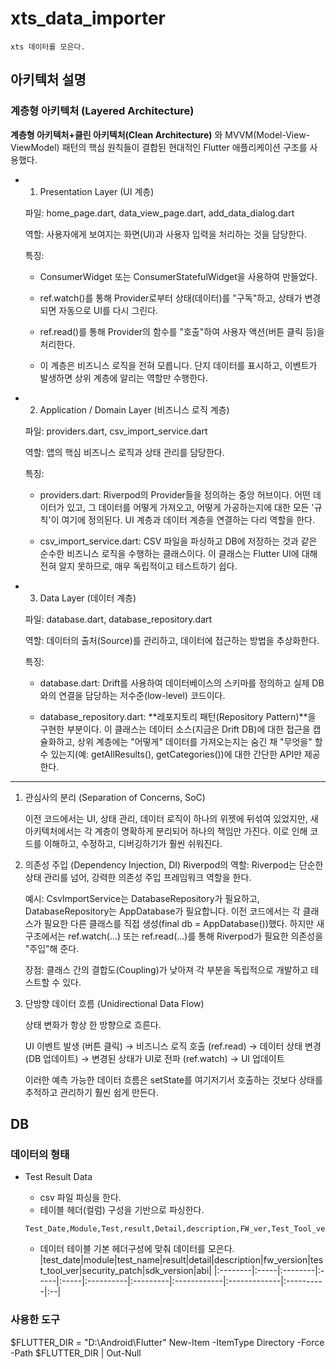 # xts_data_importer
```
xts 데이터를 모은다.
```


## 아키텍처 설명
### 계층형 아키텍처 (Layered Architecture)

**계층형 아키텍처+클린 아키텍처(Clean Architecture)** 와 MVVM(Model-View-ViewModel) 패턴의 핵심 원칙들이 결합된 현대적인 Flutter 애플리케이션 구조를 사용했다. 

- 1. Presentation Layer (UI 계층)
	
	파일: home_page.dart, data_view_page.dart, add_data_dialog.dart

	역할: 사용자에게 보여지는 화면(UI)과 사용자 입력을 처리하는 것을 담당한다.

	특징:

	- ConsumerWidget 또는 ConsumerStatefulWidget을 사용하여 만들었다.

	- ref.watch()를 통해 Provider로부터 상태(데이터)를 "구독"하고, 상태가 변경되면 자동으로 UI를 다시 그린다.

	- ref.read()를 통해 Provider의 함수를 "호출"하여 사용자 액션(버튼 클릭 등)을 처리한다.

	- 이 계층은 비즈니스 로직을 전혀 모릅니다. 단지 데이터를 표시하고, 이벤트가 발생하면 상위 계층에 알리는 역할만 수행한다.

- 2. Application / Domain Layer (비즈니스 로직 계층)
	
	파일: providers.dart, csv_import_service.dart

	역할: 앱의 핵심 비즈니스 로직과 상태 관리를 담당한다.

	특징:

	- providers.dart: Riverpod의 Provider들을 정의하는 중앙 허브이다. 어떤 데이터가 있고, 그 데이터를 어떻게 가져오고, 어떻게 가공하는지에 대한 모든 '규칙'이 여기에 정의된다. UI 계층과 데이터 계층을 연결하는 다리 역할을 한다.

	- csv_import_service.dart: CSV 파일을 파싱하고 DB에 저장하는 것과 같은 순수한 비즈니스 로직을 수행하는 클래스이다. 이 클래스는 Flutter UI에 대해 전혀 알지 못하므로, 매우 독립적이고 테스트하기 쉽다.

- 3. Data Layer (데이터 계층)

	파일: database.dart, database_repository.dart

	역할: 데이터의 출처(Source)를 관리하고, 데이터에 접근하는 방법을 추상화한다.

	특징:

	- database.dart: Drift를 사용하여 데이터베이스의 스키마를 정의하고 실제 DB와의 연결을 담당하는 저수준(low-level) 코드이다.

	- database_repository.dart: **레포지토리 패턴(Repository Pattern)**을 구현한 부분이다. 이 클래스는 데이터 소스(지금은 Drift DB)에 대한 접근을 캡슐화하고, 상위 계층에는 "어떻게" 데이터를 가져오는지는 숨긴 채 "무엇을" 할 수 있는지(예: getAllResults(), getCategories())에 대한 간단한 API만 제공한다.

-------

1. 관심사의 분리 (Separation of Concerns, SoC)

	이전 코드에서는 UI, 상태 관리, 데이터 로직이 하나의 위젯에 뒤섞여 있었지만, 새 아키텍처에서는 각 계층이 명확하게 분리되어 하나의 책임만 가진다. 이로 인해 코드를 이해하고, 수정하고, 디버깅하기가 훨씬 쉬워진다.

2. 의존성 주입 (Dependency Injection, DI)
Riverpod의 역할: Riverpod는 단순한 상태 관리를 넘어, 강력한 의존성 주입 프레임워크 역할을 한다.

	예시: CsvImportService는 DatabaseRepository가 필요하고, DatabaseRepository는 AppDatabase가 필요합니다. 이전 코드에서는 각 클래스가 필요한 다른 클래스를 직접 생성(final db = AppDatabase())했다. 하지만 새 구조에서는 ref.watch(...) 또는 ref.read(...)를 통해 Riverpod가 필요한 의존성을 "주입"해 준다.

	장점: 클래스 간의 결합도(Coupling)가 낮아져 각 부분을 독립적으로 개발하고 테스트할 수 있다.

3. 단방향 데이터 흐름 (Unidirectional Data Flow)

	상태 변화가 항상 한 방향으로 흐른다.

	UI 이벤트 발생 (버튼 클릭) → 비즈니스 로직 호출 (ref.read) → 데이터 상태 변경 (DB 업데이트) → 변경된 상태가 UI로 전파 (ref.watch) → UI 업데이트

	이러한 예측 가능한 데이터 흐름은 setState를 여기저기서 호출하는 것보다 상태를 추적하고 관리하기 훨씬 쉽게 만든다.


## DB
### 데이터의 형태

- Test Result Data

  - csv 파일 파싱을 한다.
  - 테이블 헤더(컬럼) 구성을 기반으로 파싱한다.
  ```csv
  Test_Date,Module,Test,result,Detail,description,FW_ver,Test_Tool_ver,Security_Patch,SDK_ver,ABI
  ```
  - 데이터 테이블 기본 헤더구성에 맞춰 데이터를 모은다.
  |test_date|module|test_name|result|detail|description|fw_version|test_tool_ver|security_patch|sdk_version|abi|
  |:--------|:-----|:--------|:-----|:-----|:----------|:---------|:------------|:-------------|:----------|:--|






### 사용한 도구


$FLUTTER_DIR = "D:\Android\Flutter" 
New-Item -ItemType Directory -Force -Path $FLUTTER_DIR | Out-Null